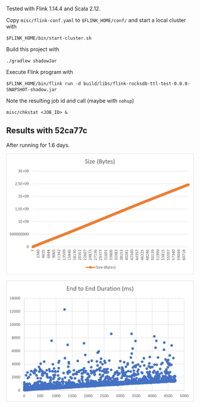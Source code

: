 Tested with Flink 1.14.4 and Scala 2.12.

Copy `misc/flink-conf.yaml` to `$FLINK_HOME/conf/` and start a local cluster with

```shell
$FLINK_HOME/bin/start-cluster.sh
```

Build this project with

```shell
./gradlew shadowJar
```

Execute Flink program with

```shell
$FLINK_HOME/bin/flink run -d build/libs/flink-rocksdb-ttl-test-0.0.0-SNAPSHOT-shadow.jar
```

Note the resulting job id and call (maybe with `nohup`)

```shell
misc/chkstat <JOB_ID> &
```

## Results with 52ca77c

After running for 1.6 days.

![](misc/size_growth_52ca77c.png)<!-- -->

![](misc/duration_trend_52ca77c.png)<!-- -->
